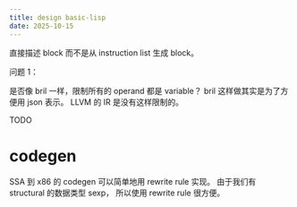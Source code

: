 ```yaml
---
title: design basic-lisp
date: 2025-10-15
---
```


直接描述 block 而不是从 instruction list 生成 block。

问题 1：

是否像 bril 一样，限制所有的 operand 都是 variable？
bril 这样做其实是为了方便用 json 表示。
LLVM 的 IR 是没有这样限制的。

TODO

# codegen

SSA 到 x86 的 codegen 可以简单地用 rewrite rule 实现。
由于我们有 structural 的数据类型 sexp，
所以使用 rewrite rule 很方便。
